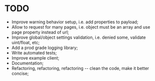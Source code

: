 # TODO

* Improve warning behavior setup, i.e. add properties to payload;
* Allow to request for many pages, i.e. object must be an array and use page property instead of url;
* Improve global/object settings validation, i.e. denied some, validate uint/float, etc;
* Add a prod grade logging library;
* Write automated tests;
* Improve example client;
* Documentation;
* Refactoring, refactoring, refactoring -- clean the code, make it better concise;
